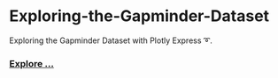 # Exploring-the-Gapminder-Dataset
Exploring the Gapminder Dataset with Plotly Express ➰.

### [Explore ...](https://www.kaggle.com/mclods/exploring-the-gapminder-dataset)
